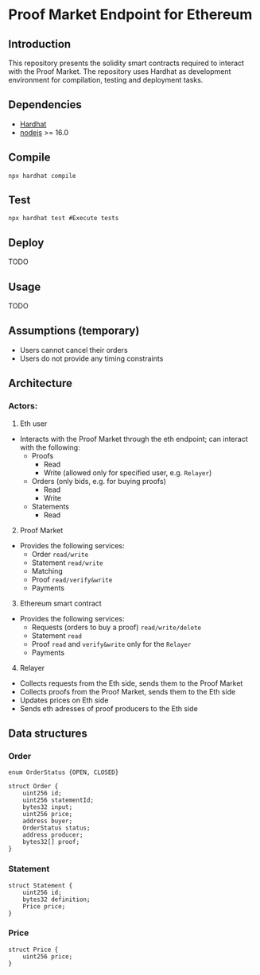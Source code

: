 # Proof Market Endpoint for Ethereum

## Introduction
This repository presents the solidity smart contracts required to interact with the Proof Market.
The repository uses Hardhat as development environment for compilation, testing and deployment tasks.

## Dependencies

- [Hardhat](https://hardhat.org/)
- [nodejs](https://nodejs.org/en/) >= 16.0

## Compile 
```
npx hardhat compile
```

## Test
```
npx hardhat test #Execute tests
```

## Deploy
TODO

## Usage
TODO

## Assumptions (temporary)
- Users cannot cancel their orders
- Users do not provide any timing constraints
## Architecture
### Actors:
1. Eth user
- Interacts with the Proof Market through the eth endpoint; can interact with the following:
    - Proofs
        - Read
        - Write (allowed only for specified user, e.g. `Relayer`)
    - Orders (only bids, e.g. for buying proofs)
        - Read
        - Write
    - Statements
        - Read
2. Proof Market
- Provides the following services:
    - Order `read/write`
    - Statement `read/write`
    - Matching
    - Proof `read/verify&write`
    - Payments
3. Ethereum smart contract
- Provides the following services:
    - Requests (orders to buy a proof) `read/write/delete`
    - Statement `read`
    - Proof `read` and `verify&write` only for the `Relayer`
    - Payments
4. Relayer
- Collects requests from the Eth side, sends them to the Proof Market
- Collects proofs from the Proof Market, sends them to the Eth side
- Updates prices on Eth side
- Sends eth adresses of proof producers to the Eth side

## Data structures
### Order
```
enum OrderStatus {OPEN, CLOSED}
```
```
struct Order {
    uint256 id;
    uint256 statementId;
    bytes32 input;
    uint256 price;
    address buyer;
    OrderStatus status;
    address producer;
    bytes32[] proof;
}
```

### Statement
```
struct Statement {
    uint256 id;
    bytes32 definition;
    Price price;
}
```

### Price
```
struct Price {
    uint256 price;
}
```
